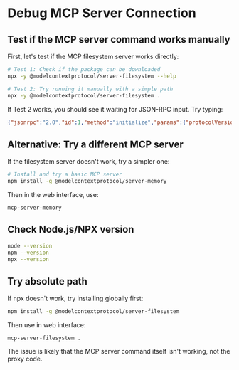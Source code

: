 # Debug MCP Server Connection

## Test if the MCP server command works manually

First, let's test if the MCP filesystem server works directly:

```bash
# Test 1: Check if the package can be downloaded
npx -y @modelcontextprotocol/server-filesystem --help

# Test 2: Try running it manually with a simple path
npx -y @modelcontextprotocol/server-filesystem .
```

If Test 2 works, you should see it waiting for JSON-RPC input. Try typing:
```json
{"jsonrpc":"2.0","id":1,"method":"initialize","params":{"protocolVersion":"2024-11-05","capabilities":{},"clientInfo":{"name":"test","version":"1.0.0"}}}
```

## Alternative: Try a different MCP server

If the filesystem server doesn't work, try a simpler one:

```bash
# Install and try a basic MCP server
npm install -g @modelcontextprotocol/server-memory
```

Then in the web interface, use:
```
mcp-server-memory
```

## Check Node.js/NPX version

```bash
node --version
npm --version
npx --version
```

## Try absolute path

If npx doesn't work, try installing globally first:
```bash
npm install -g @modelcontextprotocol/server-filesystem
```

Then use in web interface:
```
mcp-server-filesystem .
```

The issue is likely that the MCP server command itself isn't working, not the proxy code.